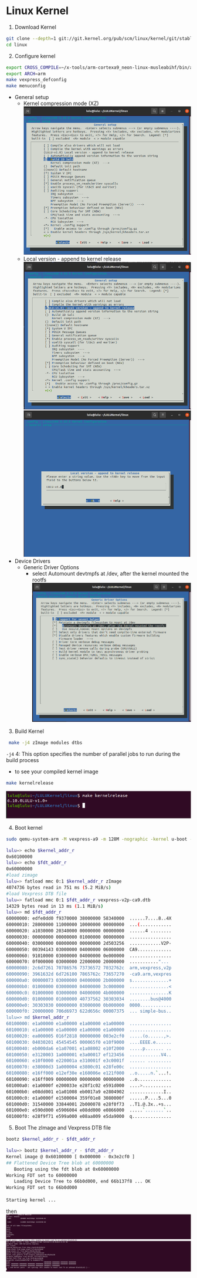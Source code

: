 # Linux Kernel 


1. Download Kernel
```sh 
git clone --depth=1 git://git.kernel.org/pub/scm/linux/kernel/git/stable/linux.git
cd linux
```
2. Configure kernel 
```sh 
export CROSS_COMPILE=~/x-tools/arm-cortexa9_neon-linux-musleabihf/bin/arm-cortexa9_neon-linux-musleabihf-
export ARCH=arm
make vexpress_defconfig
make menuconfig
```
- General setup 
    - Kernel compression mode (XZ)
    ![alt text](image.png)
    - Local version - append to kernel release 
    ![alt text](image-1.png)
    ![alt text](image-2.png)
- Device Drivers
    - Generic Driver Options
        - select Automount devtmpfs at /dev, after the kernel mounted the rootfs 
        ![alt text](image-3.png)
    

3. Build Kernel 
```sh 
 make -j4 zImage modules dtbs
 ```
 `-j4` 4: This option specifies the number of parallel jobs to run during the build process

 - to see your compiled kernel image
 ```sh 
 make kernelrelease
 ```
 ![alt text](image-4.png)

4. Boot kernel
```sh
sudo qemu-system-arm -M vexpress-a9 -m 128M -nographic -kernel u-boot -sd ~/Desktop/SD_CARD/lulu.img
```
```sh 
lulu=> echo $kernel_addr_r 
0x60100000
lulu=> echo $fdt_addr_r    
0x60000000
#load zimage
lulu=> fatload mmc 0:1 $kernel_addr_r zImage
4074736 bytes read in 751 ms (5.2 MiB/s)
#load Vexpress DTB file
lulu=> fatload mmc 0:1 $fdt_addr_r vexpress-v2p-ca9.dtb
14329 bytes read in 13 ms (1.1 MiB/s)
lulu=> md $fdt_addr_r                                  
60000000: edfe0dd0 f9370000 38000000 58340000  ......7....8..4X
60000010: 28000000 11000000 10000000 00000000  ...(............
60000020: a1030000 20340000 00000000 00000000  ......4 ........
60000030: 00000000 00000000 01000000 00000000  ................
60000040: 03000000 08000000 00000000 2d503256  ............V2P-
60000050: 00394143 03000000 04000000 06000000  CA9.............
60000060: 91010000 03000000 04000000 0e000000  ................
60000070: 0f000000 03000000 22000000 20000000  ..........."... 
60000080: 2c6d7261 70786576 73736572 7032762c  arm,vexpress,v2p
60000090: 3961632d 6d726100 7865762c 73657270  -ca9.arm,vexpres
600000a0: 00000073 03000000 04000000 2b000000  s..............+
600000b0: 01000000 03000000 04000000 3c000000  ...............<
600000c0: 01000000 03000000 04000000 4b000000  ...............K
600000d0: 01000000 01000000 40737562 30303034  ........bus@4000
600000e0: 30303030 00000000 03000000 0b000000  0000............
600000f0: 20000000 706d6973 622d656c 00007375  ... simple-bus..
lulu=> md $kernel_addr_r 
60100000: e1a00000 e1a00000 e1a00000 e1a00000  ................
60100010: e1a00000 e1a00000 e1a00000 e1a00000  ................
60100020: ea000005 016f2818 00000000 003e2cf0  .....(o......,>.
60100030: 04030201 45454545 000065f0 e10f9000  ....EEEE.e......
60100040: eb000da6 e1a07001 e1a08002 e10f2000  .....p....... ..
60100050: e3120003 1a000001 e3a00017 ef123456  ............V4..
60100060: e10f0000 e220001a e310001f e3c0001f  ...... .........
60100070: e38000d3 1a000004 e3800c01 e28fe00c  ................
60100080: e16ff000 e12ef30e e160006e e121f000  ..o.....n.`...!.
60100090: e16ff009 00000000 00000000 00000000  ..o.............
601000a0: e1a0000f e200033e e28f1c02 e591d000  ....>...........
601000b0: e08dd001 e1a01008 eb0017a9 e2804902  .............I..
601000c0: e1a0000f e1500004 359f01e8 3080000f  ......P....5...0
601000d0: 31540000 33844001 2b000078 e28f0f73  ..T1.@.3x..+s...
601000e0: e590d000 e5906004 e08dd000 e0866000  .....`.......`..
601000f0: e28f9f71 e599a000 e08aa009 e5da9000  q...............
```

5. Boot The zImage and Vexpress DTB file
```sh 
bootz $kernel_addr_r - $fdt_addr_r

```

```sh 
lulu=> bootz $kernel_addr_r - $fdt_addr_r
Kernel image @ 0x60100000 [ 0x000000 - 0x3e2cf0 ]
## Flattened Device Tree blob at 60000000
   Booting using the fdt blob at 0x60000000
Working FDT set to 60000000
   Loading Device Tree to 66b0d000, end 66b137f8 ... OK
Working FDT set to 66b0d000

Starting kernel ...
```
then 
![alt text](image-5.png)

